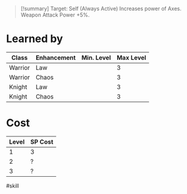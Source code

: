 >[!summary]
>Target: Self (Always Active)
>Increases power of Axes.
>Weapon Attack Power +5%.
# Learned by
| Class   | Enhancement | Min. Level | Max Level |
| ------- | ----------- | ---------- | --------- |
| Warrior | Law         |            | 3         |
| Warrior | Chaos       |            | 3         |
| Knight  | Law         |            | 3         | 
| Knight  | Chaos       |            | 3         |
# Cost
| Level | SP Cost |
| ----- | ------- |
| 1     | 3       |
| 2     | ?       |
| 3     | ?       |

#skill 